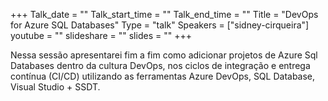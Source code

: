 +++
Talk_date = ""
Talk_start_time = ""
Talk_end_time = ""
Title = "DevOps for Azure SQL Databases"
Type = "talk"
Speakers = ["sidney-cirqueira"]
youtube = ""
slideshare = ""
slides = ""
+++

Nessa sessão apresentarei fim a fim como adicionar projetos de Azure Sql Databases dentro da cultura DevOps, nos ciclos de integração e entrega contínua (CI/CD) utilizando as ferramentas Azure DevOps, SQL Database, Visual Studio + SSDT.